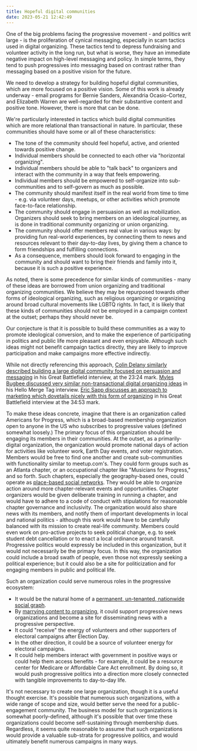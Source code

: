 ```yaml
---
title: Hopeful digital communities
date: 2023-05-21 12:42:49
---
```


One of the big problems facing the progressive movement - and politics writ large - is the proliferation of cynical messaging, especially in scam tactics used in digital organizing. These tactics tend to depress fundraising and volunteer activity in the long run, but what is worse, they have an immediate negative impact on high-level messaging and policy. In simple terms, they tend to push progressives into messaging based on contrast rather than messaging based on a positive vision for the future.

We need to develop a strategy for building hopeful digital communities, which are more focused on a positive vision. Some of this work is already underway - email programs for Bernie Sanders, Alexandria Ocasio-Cortez, and Elizabeth Warren are well-regarded for their substantive content and positive tone. However, there is more that can be done.

We're particularly interested in tactics which build digital communities which are more relational than transactional in nature. In particular, these communities should have some or all of these characteristics:

* The tone of the community should feel hopeful, active, and oriented towards positive change.
* Individual members should be connected to each other via "horizontal organizing".
* Individual members should be able to "talk back" to organizers and interact with the community in a way that feels empowering.
* Individual members should be empowered to self-organize into sub-communities and to self-govern as much as possible.
* The community should manifest itself in the real world from time to time - e.g. via volunteer days, meetups, or other activities which promote face-to-face relationship.
* The community should engage in persuasion as well as mobilization. Organizers should seek to bring members on an ideological journey, as is done in traditional community organizing or union organizing.
* The community should offer members real value in various ways: by providing fun real-world experiences, by connecting them to news and resources relevant to their day-to-day lives, by giving them a chance to form friendships and fulfilling connections.
* As a consequence, members should look forward to engaging in the community and should want to bring their friends and family into it, because it is such a positive experience.

As noted, there is some precedence for similar kinds of communities - many of these ideas are borrowed from union organizing and traditional organizing communities. We believe they may be repurposed towards other forms of ideological organizing, such as religious organizing or organizing around broad cultural movements like LGBTQ rights. In fact, it is likely that these kinds of communities should not be employed in a campaign context at the outset; perhaps they should never be.

Our conjecture is that it is possible to build these communities as a way to promote ideological conversion, and to make the experience of participating in politics and public life more pleasant and even enjoyable. Although such ideas might not benefit campaign tactics directly, they are likely to improve participation and make campaigns more effective indirectly.

While not directly referencing this approach, [Colin Delany similarly described building a large digital community focused on persuasion and messaging](https://www.resistancedashboard.com/node/583) in his Great Battlefield interview, at the 23:24 mark. [Myles Bugbee discussed very similar non-transactional digital organizing ideas](https://joshklemons.com/hmt-beyond-the-transactional/) in his Hello Merge Tag interview. [Eric Sapp discusses an approach to marketing which dovetails nicely with this form of organizing](https://www.resistancedashboard.com/node/1001) in his Great Battlefield interview at the 34:53 mark.

To make these ideas concrete, imagine that there is an organization called Americans for Progress, which is a broad-based membership organization open to anyone in the US who subscribes to progressive values (defined somewhat loosely.) The primary focus of this organization should be engaging its members in their communities. At the outset, as a primarily-digital organization, the organization would promote national days of action for activities like volunteer work, Earth Day events, and voter registration. Members would be free to find one another and create sub-communities with functionality similar to meetup.com's. They could form groups such as an Atlanta chapter, or an occupational chapter like "Musicians for Progress," and so forth. Such chapters, especially the geography-based ones, could operate as [place-based social networks](https://codehopelabs.com/ideas/place-based-social-network.html). They would be able to organize action around more chapter-relevant events and opportunities. Chapter organizers would be given deliberate training in running a chapter, and would have to adhere to a code of conduct with stipulations for reasonable chapter governance and inclusivity. The organization would also share news with its members, and notify them of important developments in local and national politics - although this work would have to be carefully balanced with its mission to create real-life community. Members could even work on pro-active projects to seek political change, e.g. to seek student debt cancellation or to enact a local ordinance around transit. Progressive politics would expressly be included in this organization, but it would not necessarily be the primary focus. In this way, the organization could include a broad swath of people, even those not expressly seeking a political experience; but it could also be a site for politicization and for engaging members in public and political life.

Such an organization could serve numerous roles in the progressive ecosystem:

* It would be the natural home of a [permanent, un-tenanted, nationwide social graph](https://codehopelabs.com/ideas/social-graph.html).
* By [marrying content to organizing](https://codehopelabs.com/ideas/marry-content-and-organizing.html), it could support progressive news organizations and become a site for disseminating news with a progressive perspective.
* It could "receive" the energy of volunteers and other supporters of electoral campaigns after Election Day.
* In the other direction, it could be a source of volunteer energy for electoral campaigns.
* It could help members interact with government in positive ways or could help them access benefits - for example, it could be a resource center for Medicare or Affordable Care Act enrollment. By doing so, it would push progressive politics into a direction more closely connected with tangible improvements to day-to-day life.

It's not necessary to create one large organization, though it is a useful thought exercise. It's possible that numerous such organizations, with a wide range of scope and size, would better serve the need for a public-engagement community. The business model for such organizations is somewhat poorly-defined, although it's possible that over time these organizations could become self-sustaining through membership dues. Regardless, it seems quite reasonable to assume that such organizations would provide a valuable sub-strata for progressive politics, and would ultimately benefit numerous campaigns in many ways.